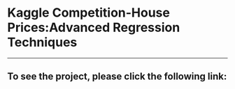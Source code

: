 # Kaggle Competition-House Prices:Advanced Regression Techniques
----------------------------------------------------------------------
## To see the project, please click the following link:

